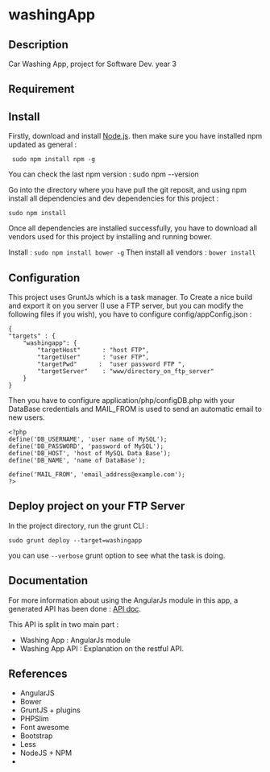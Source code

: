 washingApp
==========
Description
-------
Car Washing App, project for Software Dev. year 3

Requirement
-------

Install
-------
Firstly, download and install [Node.js](https://nodejs.org). 
 then make sure you have installed npm updated as general :

     sudo npm install npm -g
You can check the last npm version :
     sudo npm --version

Go into the directory where you have pull the git reposit, and using npm install all dependencies and dev dependencies for this project : 

    sudo npm install
Once  all dependencies are installed successfully, you have to download all vendors used for this project by installing and running bower.

Install : `sudo npm install bower -g`
Then install all vendors : `bower install`

Configuration
-------

This project uses GruntJs which is a task manager. To Create a nice build and export it on you server (I use a FTP server, but you can modify the following files if you wish), you have to configure config/appConfig.json : 

    {
	"targets" : {
        "washingapp": {
            "targetHost"      : "host FTP",
            "targetUser"      : "user FTP",
            "targetPwd"      :  "user password FTP ",
            "targetServer"    : "www/directory_on_ftp_server"
        }
    }

Then you have to configure application/php/configDB.php with your DataBase credentials
and MAIL_FROM is used to send an automatic email to new users.

    <?php
    define('DB_USERNAME', 'user name of MySQL');
    define('DB_PASSWORD', 'password of MySQL');
    define('DB_HOST', 'host of MySQL Data Base');
    define('DB_NAME', 'name of DataBase');

    define('MAIL_FROM', 'email_address@example.com');
    ?>

Deploy project on your FTP Server 
-------
In the project directory, run the grunt CLI :

    sudo grunt deploy --target=washingapp
   
   you can use `--verbose` grunt option to see what the task is doing.

Documentation
-------
For more information about using the AngularJs module in this app,
a generated API has been done : [API doc](https://doc.romainfanara.com).

This API is split in two main part :
 - Washing App : AngularJs module
 - Washing App API : Explanation on the restful API.

References
-------

 - AngularJS
 - Bower
 - GruntJS + plugins
 - PHPSlim
 - Font awesome
 - Bootstrap
 - Less
 - NodeJS + NPM
 - 
